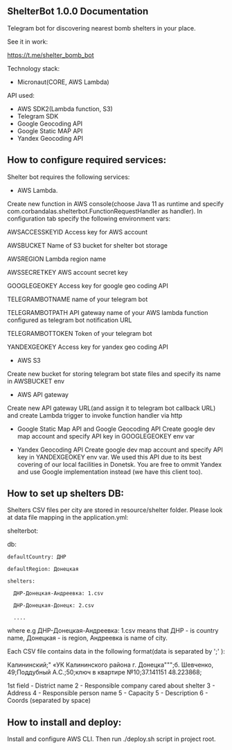 ## ShelterBot 1.0.0 Documentation

Telegram bot for discovering nearest bomb shelters in your place.

See it in work:

https://t.me/shelter_bomb_bot

Technology stack:

- Micronaut(CORE, AWS Lambda)

API used:

- AWS SDK2(Lambda function, S3)
- Telegram SDK
- Google Geocoding API
- Google Static MAP API
- Yandex Geocoding API

## How to configure required services:

Shelter bot requires the following services:

- AWS Lambda. 

Create new function in AWS console(choose Java 11 as runtime and specify com.corbandalas.shelterbot.FunctionRequestHandler as handler). In configuration tab specify the following environment vars:


AWSACCESSKEYID	Access key for AWS account

AWSBUCKET	Name of S3 bucket for shelter bot storage

AWSREGION	Lambda region name

AWSSECRETKEY	AWS account secret key

GOOGLEGEOKEY	Access key for google geo coding API

TELEGRAMBOTNAME	name of your telegram bot

TELEGRAMBOTPATH	API gateway name of your AWS lambda function configured as telegram bot notification URL

TELEGRAMBOTTOKEN	Token of your telegram bot

YANDEXGEOKEY	Access key for yandex geo coding API



- AWS S3

Create new bucket for storing telegram bot state files and specify its name in AWSBUCKET env

- AWS API gateway

Create new API gateway URL(and assign it to telegram bot callback URL) and create Lambda trigger to invoke function handler via http

- Google Static Map API and Google Geocoding API
Create google dev map account and specify API key in GOOGLEGEOKEY env var

- Yandex Geocoding API
Create google dev map account and specify API key in YANDEXGEOKEY env var. We used this API due to its best covering of our local facilities in Donetsk. You are free to ommit Yandex and use Google implementation instead (we have this client too).

## How to set up shelters DB:

Shelters CSV files per city are stored in resource/shelter folder. Please look at data file mapping in the application.yml:

shelterbot:

  db:
  
    defaultCountry: ДНР
    
    defaultRegion: Донецкая
    
    shelters:
    
      ДНР-Донецкая-Андреевка: 1.csv
      
      ДНР-Донецкая-Донецк: 2.csv
      
      ....

where e.g  ДНР-Донецкая-Андреевка: 1.csv means that ДНР - is country name, Донецкая - is region, Андреевка is name of city.

Each CSV file contains data in the following format(data is separated by ';' ):

Калининский;" «УК Калининского района  г. Донецка""";б. Шевченко, 49;Поддубный А.С.;50;ключ в квартире №10;37.141151 48.223868;

1st field - District name 
2 - Responsible company cared about shelter
3 - Address
4 - Responsible person name
5 - Capacity
5 - Description
6 - Coords (separated by space)


## How to install and deploy:

Install and configure AWS CLI. Then run ./deploy.sh script in project root.



